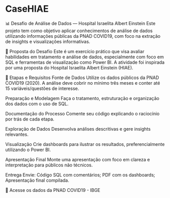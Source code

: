 # CaseHIAE
📊 Desafio de Análise de Dados — Hospital Israelita Albert Einstein
Este projeto tem como objetivo aplicar conhecimentos de análise de dados utilizando informações públicas da PNAD COVID19, com foco na extração de insights e visualizações informativas.

🧠 Proposta do Desafio
Este é um exercício prático que visa avaliar habilidades em tratamento e análise de dados, especialmente com foco em SQL e ferramentas de visualização como Power BI. A atividade foi inspirada por uma proposta do Hospital Israelita Albert Einstein (HIAE).

📌 Etapas e Requisitos
Fonte de Dados
Utilize os dados públicos da PNAD COVID19 (2020). A análise deve cobrir no mínimo três meses e conter até 15 variáveis/questões de interesse.

Preparação e Modelagem
Faça o tratamento, estruturação e organização dos dados com o uso de SQL.

Documentação do Processo
Comente seu código explicando o raciocínio por trás de cada etapa.

Exploração de Dados
Desenvolva análises descritivas e gere insights relevantes.

Visualização
Crie dashboards para ilustrar os resultados, preferencialmente utilizando o Power BI.

Apresentação Final
Monte uma apresentação com foco em clareza e interpretação para públicos não técnicos.

Entrega
Envie:
Código SQL com comentários;
PDF com os dashboards;
Apresentação final compilada.

🔗 Acesse os dados da PNAD COVID19 - IBGE
